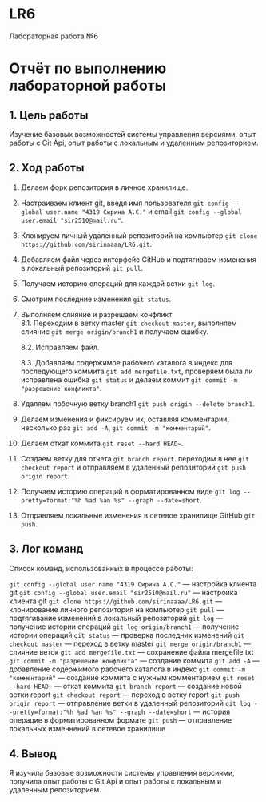 # LR6
Лабораторная работа №6

# Отчёт по выполнению лабораторной работы

## 1. Цель работы

Изучение базовых возможностей системы управления версиями, опыт работы с Git Api, опыт работы с локальным и удаленным репозиторием.

## 2. Ход работы

1. Делаем форк репозитория в личное хранилище.
   
2. Настраиваем клиент git, введя имя пользователя  `git config --global user.name "4319 Сирина А.С."` и email `git config --global user.email "sir2510@mail.ru"`. 
   
3. Клонируем личный удаленный репозиторий на компьютер `git clone https://github.com/sirinaaaa/LR6.git`.
   
4. Добавляем файл через интерфейс GitHub и подтягиваем изменения в локальный репозиторий `git pull`.
   
5. Получаем историю операций для каждой ветки `git log`.
   
7. Смотрим последние изменения `git status`.
   
8. Выполняем слияние и разрешаем конфликт </br>
   8.1. Переходим в ветку master `git checkout master`, выполняем слияние `git merge origin/branch1` и получаем ошибку.
      
   8.2. Исправляем файл.
   
   8.3. Добавляем содержимое рабочего каталога в индекс для последующего коммита `git add mergefile.txt`, проверяем была ли исправлена ошибка `git status` и делаем коммит `git commit -m "разрешение конфликта"`.
      
10. Удаляем побочную ветку branch1 `git push origin --delete branch1`.
   
11. Делаем изменения и фиксируем их, оставляя комментарии, несколько раз `git add -A`, `git commit -m "комментарий"`.
    
13. Делаем откат коммита `git reset --hard HEAD~`.
    
14. Создаем ветку для отчета `git branch report`. переходим в нее `git checkout report` и отправляем в удаленный репозиторий `git push origin report`.
    
15. Получаем историю операций в форматированном виде `git log --pretty=format:"%h %ad %an %s" --graph --date=short`.
    
16. Отправляем локальные изменения в сетевое хранилище GitHub `git push`.
    

## 3. Лог команд

Список команд, использованных в процессе работы:

`git config --global user.name "4319 Сирина А.С."` — настройка клиента git
`git config --global user.email "sir2510@mail.ru"` — настройка клиента git
`git clone https://github.com/sirinaaaa/LR6.git` — клонирование личного репозитория на компьютер
`git pull` — подтягивание изменений в локальный репозиторий
`git log` — получение истории операций
`git log origin/branch1` — получение истории операций
`git status` — проверка последних изменений
`git checkout master` — переход в ветку master
`git merge origin/branch1` — слияние веток
`git add mergefile.txt` — сохранение файла mergefile.txt
`git commit -m "разрешение конфликта"` — создание коммита
`git add -A` — добавление содержимого рабочего каталога в индекс
`git commit -m "комментарий"` — создание коммита с нужным комментарием
`git reset --hard HEAD~` — откат коммита
`git branch report` — создание новой ветки report
`git checkout report` — переход в ветку report
`git push origin report` — отправление ветки в удаленный репозиторий
`git log --pretty=format:"%h %ad %an %s" --graph --date=short` — история операцие в форматированном формате
`git push` — отправление локальных изменнений в сетевое хранилище

## 4. Вывод
Я изучила базовые возможности системы управления версиями, получила опыт работы с Git Api и опыт работы с локальным и удаленным репозиторием.
